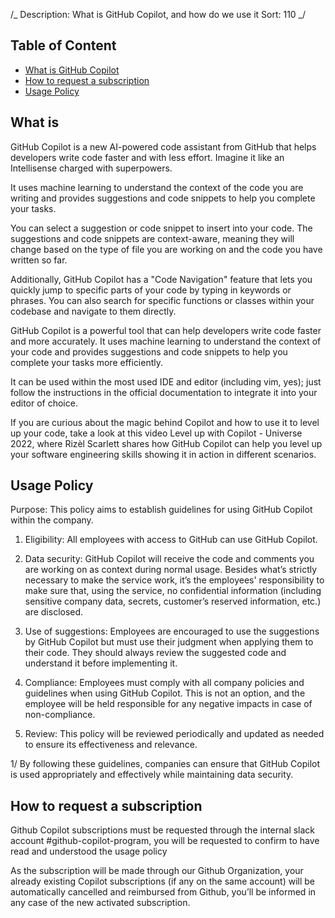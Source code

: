 /_
Description: What is GitHub Copilot, and how do we use it
Sort: 110
_/

## Table of Content

- [What is GitHub Copilot](#what-is)
- [How to request a subscription](#how-to-request-a-subscription)
- [Usage Policy](#usage-policy)

## What is

GitHub Copilot is a new AI-powered code assistant from GitHub that helps developers write code faster and with less effort. Imagine it like an Intellisense charged with superpowers.

It uses machine learning to understand the context of the code you are writing and provides suggestions and code snippets to help you complete your tasks.

You can select a suggestion or code snippet to insert into your code. The suggestions and code snippets are context-aware, meaning they will change based on the type of file you are working on and the code you have written so far.

Additionally, GitHub Copilot has a "Code Navigation" feature that lets you quickly jump to specific parts of your code by typing in keywords or phrases. You can also search for specific functions or classes within your codebase and navigate to them directly.

GitHub Copilot is a powerful tool that can help developers write code faster and more accurately. It uses machine learning to understand the context of your code and provides suggestions and code snippets to help you complete your tasks more efficiently.

It can be used within the most used IDE and editor (including vim, yes); just follow the instructions in the official documentation to integrate it into your editor of choice.

If you are curious about the magic behind Copilot and how to use it to level up your code, take a look at this video Level up with Copilot - Universe 2022, where Rizèl Scarlett shares how GitHub Copilot can help you level up your software engineering skills showing it in action in different scenarios.

## Usage Policy

Purpose: This policy aims to establish guidelines for using GitHub Copilot within the company.

1. Eligibility: All employees with access to GitHub can use GitHub Copilot.

2. Data security: GitHub Copilot will receive the code and comments you are working on as context during normal usage. Besides what’s strictly necessary to make the service work, it’s the employees' responsibility to make sure that, using the service, no confidential information (including sensitive company data, secrets, customer’s reserved information, etc.) are disclosed.

3. Use of suggestions: Employees are encouraged to use the suggestions by GitHub Copilot but must use their judgment when applying them to their code. They should always review the suggested code and understand it before implementing it.

4. Compliance: Employees must comply with all company policies and guidelines when using GitHub Copilot.
   This is not an option, and the employee will be held responsible for any negative impacts in case of non-compliance.

5. Review: This policy will be reviewed periodically and updated as needed to ensure its effectiveness and relevance.

1/ By following these guidelines, companies can ensure that GitHub Copilot is used appropriately and effectively while maintaining data security.

## How to request a subscription

Github Copilot subscriptions must be requested through the internal slack account #github-copilot-program,
you will be requested to confirm to have read and understood the usage policy

As the subscription will be made through our Github Organization, your already existing Copilot subscriptions (if any on the same account) will be automatically cancelled and reimbursed from Github, you’ll be informed in any case of the new activated subscription.
